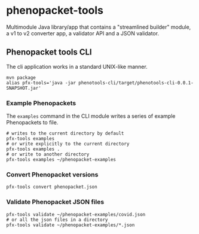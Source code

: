 # phenopacket-tools

Multimodule Java library/app that contains a "streamlined builder" module, a v1 to v2 converter app, a validator API and a JSON validator. 


## Phenopacket tools CLI

The cli application works in a standard UNIX-like manner. 

```shell
mvn package
alias pfx-tools='java -jar phenotools-cli/target/phenotools-cli-0.0.1-SNAPSHOT.jar'
```

### Example Phenopackets
The ``examples`` command in the CLI module writes a series of example Phenopackets to file.

```shell
# writes to the current directory by default
pfx-tools examples
# or write explicitly to the current directory
pfx-tools examples .
# or write to another directory
pfx-tools examples ~/phenopacket-examples
```

### Convert Phenopacket versions

```shell
pfx-tools convert phenopacket.json
```

### Validate Phenopacket JSON files

```shell
pfx-tools validate ~/phenopacket-examples/covid.json
# or all the json files in a directory
pfx-tools validate ~/phenopacket-examples/*.json
```